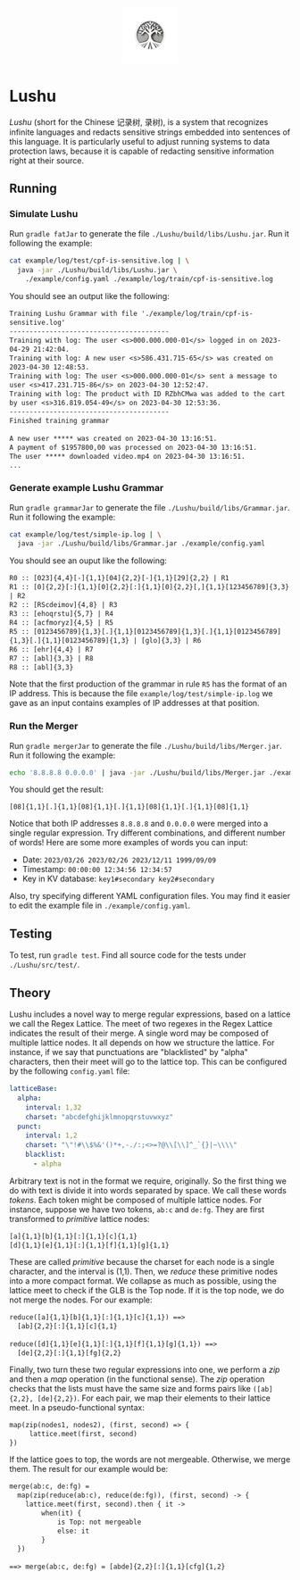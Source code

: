 <div align="center">
  <span><img src="docs/images/LushuLogo.png" alt="Lushu Logo" width="100" height="100">
</div>

# Lushu

_Lushu_ (short for the Chinese 记录树, 录树), is a system that recognizes
infinite languages and redacts sensitive strings embedded into sentences of this
language. It is particularly useful to adjust running systems to data protection
laws, because it is capable of redacting sensitive information right at their
source.

## Running

### Simulate Lushu

Run `gradle fatJar` to generate the file `./Lushu/build/libs/Lushu.jar`. Run it
following the example:

```sh
cat example/log/test/cpf-is-sensitive.log | \
  java -jar ./Lushu/build/libs/Lushu.jar \
    ./example/config.yaml ./example/log/train/cpf-is-sensitive.log
```

You should see an output like the following:

```
Training Lushu Grammar with file './example/log/train/cpf-is-sensitive.log'
----------------------------------------
Training with log: The user <s>000.000.000-01</s> logged in on 2023-04-29 21:42:04.
Training with log: A new user <s>586.431.715-65</s> was created on 2023-04-30 12:48:53.
Training with log: The user <s>000.000.000-01</s> sent a message to user <s>417.231.715-86</s> on 2023-04-30 12:52:47.
Training with log: The product with ID RZbhCMwa was added to the cart by user <s>316.819.054-49</s> on 2023-04-30 12:53:36.
----------------------------------------
Finished training grammar

A new user ***** was created on 2023-04-30 13:16:51.
A payment of $1957800,00 was processed on 2023-04-30 13:16:51.
The user ***** downloaded video.mp4 on 2023-04-30 13:16:51.
...
```

### Generate example Lushu Grammar

Run `gradle grammarJar` to generate the file
`./Lushu/build/libs/Grammar.jar`. Run it following the example:

```sh
cat example/log/test/simple-ip.log | \
  java -jar ./Lushu/build/libs/Grammar.jar ./example/config.yaml
```

You should see an ouput like the following:

```
R0 :: [023]{4,4}[-]{1,1}[04]{2,2}[-]{1,1}[29]{2,2} | R1
R1 :: [0]{2,2}[:]{1,1}[0]{2,2}[:]{1,1}[0]{2,2}[,]{1,1}[123456789]{3,3} | R2
R2 :: [RScdeimov]{4,8} | R3
R3 :: [ehoqrstu]{5,7} | R4
R4 :: [acfmoryz]{4,5} | R5
R5 :: [0123456789]{1,3}[.]{1,1}[0123456789]{1,3}[.]{1,1}[0123456789]{1,3}[.]{1,1}[0123456789]{1,3} | [glo]{3,3} | R6
R6 :: [ehr]{4,4} | R7
R7 :: [abl]{3,3} | R8
R8 :: [abl]{3,3}
```

Note that the first production of the grammar in rule `R5` has the format of an
IP address. This is because the file `example/log/test/simple-ip.log` we gave as
an input contains examples of IP addresses at that position.

### Run the Merger

Run `gradle mergerJar` to generate the file `./Lushu/build/libs/Merger.jar`. Run
it following the example:

```sh
echo '8.8.8.8 0.0.0.0' | java -jar ./Lushu/build/libs/Merger.jar ./example/config.yaml
```

You should get the result:

```
[08]{1,1}[.]{1,1}[08]{1,1}[.]{1,1}[08]{1,1}[.]{1,1}[08]{1,1}
```

Notice that both IP addresses `8.8.8.8` and `0.0.0.0` were merged into a single
regular expression. Try different combinations, and different number of words!
Here are some more examples of words you can input:

- Date: `2023/03/26 2023/02/26 2023/12/11 1999/09/09`
- Timestamp: `00:00:00 12:34:56 12:34:57`
- Key in KV database: `key1#secondary key2#secondary`

Also, try specifying different YAML configuration files. You may find it easier
to edit the example file in `./example/config.yaml`.

## Testing

To test, run `gradle test`. Find all source code for the tests under
`./Lushu/src/test/`.

## Theory

Lushu includes a novel way to merge regular expressions, based on a lattice we
call the Regex Lattice. The meet of two regexes in the Regex Lattice indicates
the result of their merge. A single word may be composed of multiple lattice
nodes. It all depends on how we structure the lattice. For instance, if we say
that punctuations are "blacklisted" by "alpha" characters, then their meet will
go to the lattice top. This can be configured by the following `config.yaml`
file:

```yaml
latticeBase:
  alpha:
    interval: 1,32
    charset: "abcdefghijklmnopqrstuvwxyz"
  punct:
    interval: 1,2
    charset: "\"!#\\$%&'()*+,-./:;<>=?@\\[\\]^_`{}|~\\\\"
    blacklist:
      - alpha
```

Arbitrary text is not in the format we require, originally. So the first thing
we do with text is divide it into words separated by space. We call these words
_tokens_. Each token might be composed of multiple lattice nodes. For instance,
suppose we have two tokens, `ab:c` and `de:fg`. They are first transformed to
_primitive_ lattice nodes:

```
[a]{1,1}[b]{1,1}[:]{1,1}[c]{1,1}
[d]{1,1}[e]{1,1}[:]{1,1}[f]{1,1}[g]{1,1}
```

These are called _primitive_ because the charset for each node is a single
character, and the interval is (1,1). Then, we _reduce_ these primitive nodes
into a more compact format. We collapse as much as possible, using the lattice
meet to check if the GLB is the Top node. If it is the top node, we do not merge
the nodes. For our example:

```
reduce([a]{1,1}[b]{1,1}[:]{1,1}[c]{1,1}) ==>
  [ab]{2,2}[:]{1,1}[c]{1,1}

reduce([d]{1,1}[e]{1,1}[:]{1,1}[f]{1,1}[g]{1,1}) ==>
  [de]{2,2}[:]{1,1}[fg]{2,2}
```

Finally, two turn these two regular expressions into one, we perform a _zip_ and
then a _map_ operation (in the functional sense). The _zip_ operation checks
that the lists must have the same size and forms pairs like `([ab]{2,2},
[de]{2,2})`. For each pair, we map their elements to their lattice meet. In
a pseudo-functional syntax:

```
map(zip(nodes1, nodes2), (first, second) => {
     lattice.meet(first, second)
})
```

If the lattice goes to top, the words are not mergeable. Otherwise, we merge
them. The result for our example would be:

```
merge(ab:c, de:fg) =
  map(zip(reduce(ab:c), reduce(de:fg)), (first, second) -> {
    lattice.meet(first, second).then { it ->
        when(it) {
            is Top: not mergeable
            else: it
        }
  })

==> merge(ab:c, de:fg) = [abde]{2,2}[:]{1,1}[cfg]{1,2}
```
